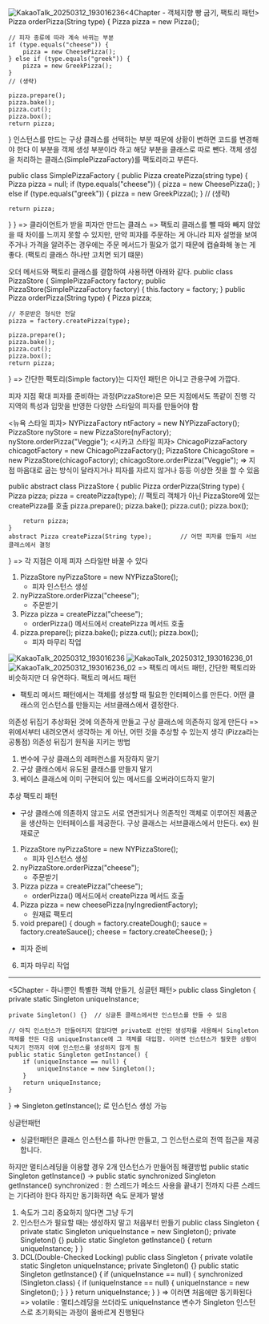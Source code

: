![KakaoTalk_20250312_193016236](https://github.com/user-attachments/assets/22892d9a-3e93-42d1-8508-03ca95f9c25d)<4Chapter - 객체지향 빵 굽기, 팩토리 패턴>
Pizza orderPizza(String type) {
	Pizza pizza = new Pizza();
	
	// 피자 종류에 따라 계속 바뀌는 부분
	if (type.equals("cheese")) {
		pizza = new CheesePizza();
	} else if (type.equals("greek")) {
		pizza = new GreekPizza();
	}
	// (생략)

	pizza.prepare();
	pizza.bake();
	pizza.cut();
	pizza.box();
	return pizza;
}
인스턴스를 만드는 구상 클래스를 선택하는 부분 때문에 상황이 변하면 코드를 변경해야 한다
이 부분을 객체 생성 부분이라 하고 해당 부분을 클래스로 따로 뺀다.
객체 생성을 처리하는 클래스(SimplePizzaFactory)를 팩토리라고 부른다.

public class SimplePizzaFactory {
	public Pizza createPizza(string type) {
		Pizza pizza = null;
	if (type.equals("cheese")) {
		pizza = new CheesePizza();
	} else if (type.equals("greek")) {
		pizza = new GreekPizza();
	}
	// (생략)

	return pizza;
}
}
=> 클라이언트가 받을 피자만 만드는 클래스
=> 팩토리 클래스를 뺄 때와 빼지 않았을 때 차이를 느끼지 못할 수 있지만, 만약 피자를 주문하는 게 아니라 피자 설명을 보여주거나 가격을 알려주는 경우에는 주문 메서드가 필요가 없기 때문에 캡슐화해 놓는 게 좋다. (팩토리 클래스 하나만 고치면 되기 떄문)

오더 메서드와 팩토리 클래스를 결합하여 사용하면 아래와 같다.
public class PizzaStore {
	SimplePizzaFactory factory;
	public PizzaStore(SimplePizzaFactory factory) {
		this.factory = factory;
	}
	public Pizza orderPizza(String type) {
	Pizza pizza;
	
	// 주문받은 형식만 전달
	pizza = factory.createPizza(type);

	pizza.prepare();
	pizza.bake();
	pizza.cut();
	pizza.box();
	return pizza;
}
=> 간단한 팩토리(Simple factory)는 디자인 패턴은 아니고 관용구에 가깝다.

피자 지점 확대
피자를 준비하는 과정(PizzaStore)은 모든 지점에서도 똑같이 진행
각 지역의 특성과 입맛을 반영한 다양한 스타일의 피자를 만들어야 함

<뉴욕 스타일 피자>
NYPizzaFactory ntFactory = new NYPizzaFactory();
PizzaStore nyStore = new PizzaStore(nyFactory);
nyStore.orderPizza("Veggie");
<시카고 스타일 피자>
ChicagoPizzaFactory chicagotFactory = new ChicagoPizzaFactory();
PizzaStore ChicagoStore = new PizzaStore(chicagoFactory);
chicagoStore.orderPizza("Veggie");
=> 지점 마음대로 굽는 방식이 달라지거나 피자를 자르지 않거나 등등 이상한 짓을 할 수 있음

public abstract class PizzaStore {
	public Pizza orderPizza(String type) {
		Pizza pizza;
		pizza = createPizza(type);		// 팩토리 객체가 아닌 PizzaStore에 있는 createPizza를 호출
		pizza.prepare();
		pizza.bake();
		pizza.cut();
		pizza.box();
		
		return pizza;
	}
	abstract Pizza createPizza(String type);		// 어떤 피자를 만들지 서브 클래스에서 결정
}
=> 각 지점은 이제 피자 스타일만 바꿀 수 있다

1. PizzaStore nyPizzaStore = new NYPizzaStore();
	- 피자 인스턴스 생성
2. nyPizzaStore.orderPizza("cheese");
	- 주문받기
3. Pizza pizza = createPizza("cheese");
	- orderPizza() 메서드에서 createPizza 메서드 호출
4. pizza.prepare();
pizza.bake();
pizza.cut();
pizza.box();
	- 피자 마무리 작업

![KakaoTalk_20250312_193016236](https://github.com/user-attachments/assets/ec2ecd49-2e31-404c-8a7d-e53a8e855d18)
![KakaoTalk_20250312_193016236_01](https://github.com/user-attachments/assets/d19e24f4-4f68-4303-8452-9b10c239d922)
![KakaoTalk_20250312_193016236_02](https://github.com/user-attachments/assets/37e4f70e-b9ee-4e64-ac99-cb24c929b168)
=> 팩토리 메서드 패턴, 간단한 팩토리와 비슷하지만 더 유연하다.
팩토리 메서드 패턴
- 팩토리 메서드 패턴에서는 객체를 생성할 때 필요한 인터페이스를 만든다. 어떤 클래스의 인스턴스를 만들지는 서브클래스에서 결정한다.

의존성 뒤집기
추상화된 것에 의존하게 만들고 구상 클래스에 의존하지 않게 만든다
=> 위에서부터 내려오면서 생각하는 게 아닌, 어떤 것을 추상할 수 있는지 생각 (Pizza라는 공통점)
의존성 뒤집기 원칙을 지키는 방법
1. 변수에 구상 클래스의 레퍼런스를 저장하지 말기
2. 구상 클래스에서 유도된 클래스를 만들지 말기
3. 베이스 클래스에 이미 구현되어 있는 메서드를 오버라이드하지 말기

추상 팩토리 패턴
- 구상 클래스에 의존하지 않고도 서로 연관되거나 의존적인 객체로 이루어진 제품군을 생산하는 인터페이스를 제공한다. 구상 클래스는 서브클래스에서 만든다.
ex) 원재료군
1. PizzaStore nyPizzaStore = new NYPizzaStore();
	- 피자 인스턴스 생성
2. nyPizzaStore.orderPizza("cheese");
	- 주문받기
3. Pizza pizza = createPizza("cheese");
	- orderPizza() 메서드에서 createPizza 메서드 호출
4. Pizza pizza = new cheesePizza(nyIngredientFactory);
	- 원재료 팩토리
5. void prepare() {
	dough = factory.createDough();
	sauce = factory.createSauce();
	cheese = factory.createCheese();
}
- 피자 준비
6. 피자 마무리 작업


-------------------------------------------------------------------------------------------------------------------------------------------------------------------------------------------------------------------
<5Chapter - 하나뿐인 특별한 객체 만들기, 싱글턴 패턴>
public class Singleton {
	private static Singleton uniqueInstance;

	private Singleton() {}	// 싱글톤 클래스에서만 인스턴스를 만들 수 있음

	// 아직 인스턴스가 만들어지지 않았다면 private로 선언된 생성자를 사용해서 Singleton 객체를 만든 다음 uniqueInstance에 그 객체를 대입함. 이러면 인스턴스가 필욧한 상황이 닥치기 전까지 아예 인스턴스를 생성하지 않게 됨
	public static Singleton getInstance() {
		if (uniqueInstance == null) {
			uniqueInstance = new Singleton();
		}
		return uniqueInstance;
	}
}
=> Singleton.getInstance(); 로 인스턴스 생성 가능

싱글턴패턴
- 싱글턴패턴은 클래스 인스턴스를 하나만 만들고, 그 인스턴스로의 전역 접근을 제공합니다.

하지만 멀티스레딩을 이용할 경우 2개 인스턴스가 만들어짐
해결방법
public static Singleton getInstance()
-> public static synchronized Singleton getInstance()
synchronized : 한 스레드가 메소드 사용을 끝내기 전까지 다른 스레드는 기다려야 한다
하지만 동기화하면 속도 문제가 발생
1. 속도가 그리 중요하지 않다면 그냥 두기
2. 인스턴스가 필요할 때는 생성하지 말고 처음부터 만들기
public class Singleton {
	private static Singleton uniqueInstance = new Singleton();
	private Singleton() {}
	public static Singleton getInstance() {
		return uniqueInstance;
	}
}
3. DCL(Double-Checked Locking)
public class Singleton {
	private volatile static Singleton uniqueInstance;
	private Singleton() {}
	public static Singleton getInstance() {
		if (uniqueInstance == null) {
			synchronized (Singleton.class) {
				if (uniqueInstance == null) {
					uniqueInstance = new Singleton();
				}
			}
		}
		return uniqueInstance;
	}
}
=> 이러면 처음에만 동기화된다
=> volatile : 멀티스레딩을 쓰더라도 uniqueInstance 변수가 Singleton 인스턴스로 초기화되는 과정이 올바르게 진행된다

